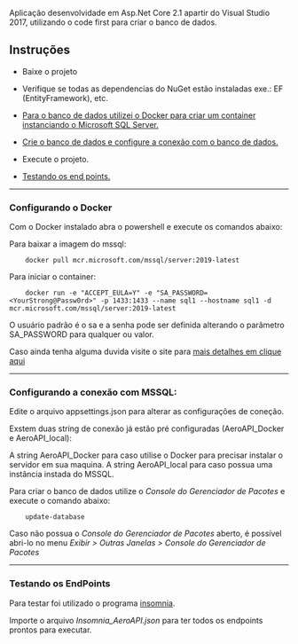 Aplicação desenvolvidade em Asp.Net Core 2.1 apartir do Visual Studio 2017, utilizando o code first para criar o banco de dados.

## Instruções

* Baixe o projeto

* Verifique se todas as dependencias do NuGet estão instaladas exe.: EF (EntityFramework), etc.

* [Para o banco de dados utilizei o Docker para criar um container instanciando o Microsoft SQL Server.](#configurando-o-docker)

* [Crie o banco de dados e configure a conexão com o banco de dados.](#configurando-a-conexão-com-mssql)

* Execute o projeto.

* [Testando os end points.](#testando-os-endpoints)

---

### Configurando o Docker

Com o Docker instalado abra o powershell e execute os comandos abaixo:

Para baixar a imagem do mssql:

		docker pull mcr.microsoft.com/mssql/server:2019-latest

Para iniciar o container:

		docker run -e "ACCEPT_EULA=Y" -e "SA_PASSWORD=<YourStrong@Passw0rd>" -p 1433:1433 --name sql1 --hostname sql1 -d mcr.microsoft.com/mssql/server:2019-latest

O usuário padrão é o sa e a senha pode ser definida alterando o parâmetro SA_PASSWORD para qualquer ou valor.

Caso ainda tenha alguma duvida visite o site para [mais detalhes em clique aqui](https://docs.microsoft.com/pt-br/sql/linux/quickstart-install-connect-docker?view=sql-server-ver16&pivots=cs1-bash)

---

### Configurando a conexão com MSSQL:

Edite o arquivo appsettings.json para alterar as configurações de coneção.

Exstem duas string de conexão já estão pré configuradas (AeroAPI_Docker e AeroAPI_local):

A string AeroAPI_Docker para caso utilise o Docker para precisar instalar o servidor em sua maquina.
A string AeroAPI_local para caso possua uma instância instada do MSSQL.

Para criar o banco de dados utilize o *Console do Gerenciador de Pacotes* e execute o comando abaixo:

		update-database

Caso não possua o *Console do Gerenciador de Pacotes* aberto, é possível abri-lo no menu *Exibir > Outras Janelas > Console do Gerenciador de Pacotes*

---

### Testando os EndPoints

Para testar foi utilizado o programa [insomnia](https://insomnia.rest/download).

Importe o arquivo *Insomnia_AeroAPI.json* para ter todos os endpoints prontos para executar.

